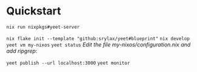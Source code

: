 # Quickstart

`nix run nixpkgs#yeet-server`

`nix flake init --template "github:srylax/yeet#blueprint"`
`nix develop`
`yeet vm my-nixos`
`yeet status`
*Edit the file my-nixos/configuration.nix and add ripgrep*:

`yeet publish --url localhost:3000`
`yeet monitor`
